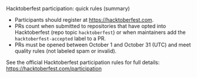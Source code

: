 Hacktoberfest participation: quick rules (summary)

- Participants should register at https://hacktoberfest.com.
- PRs count when submitted to repositories that have opted into Hacktoberfest (repo topic `hacktoberfest`) or when maintainers add the `hacktoberfest-accepted` label to a PR.
- PRs must be opened between October 1 and October 31 (UTC) and meet quality rules (not labeled spam or invalid).

See the official Hacktoberfest participation rules for full details: https://hacktoberfest.com/participation

